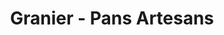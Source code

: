 ---
title: "Granier - Pans Artesans"
url: /vilanova-i-la-geltru/granier-pans-artesans/
shop: Bäckerei
---